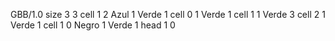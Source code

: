 <gs-board without-header> GBB/1.0
size 3 3
cell 1 2 Azul 1 Verde 1 
cell 0 1 Verde 1 
cell 1 1 Verde 3 
cell 2 1 Verde 1 
cell 1 0 Negro 1 Verde 1 
head 1 0 </gs-board>